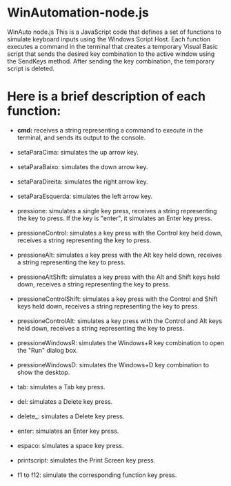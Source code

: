 # WinAutomation-node.js
WinAuto node.js
This is a JavaScript code that defines a set of functions to simulate keyboard inputs using the Windows Script Host. Each function executes a command in the terminal that creates a temporary Visual Basic script that sends the desired key combination to the active window using the SendKeys method. After sending the key combination, the temporary script is deleted.

# Here is a brief description of each function:

<ul>
<li><b>cmd:</b> receives a string representing a command to execute in the terminal, and sends its output to the console.
</li><br><li>setaParaCima: simulates the up arrow key.
</li><br><li>setaParaBaixo: simulates the down arrow key.
</li><br><li>setaParaDireita: simulates the right arrow key.
</li><br><li>setaParaEsquerda: simulates the left arrow key.
</li><br><li>pressione: simulates a single key press, receives a string representing the key to press. If the key is "enter", it simulates an Enter key press.
</li><br><li>pressioneControl: simulates a key press with the Control key held down, receives a string representing the key to press.
</li><br><li>pressioneAlt: simulates a key press with the Alt key held down, receives a string representing the key to press.
</li><br><li>pressioneAltShift: simulates a key press with the Alt and Shift keys held down, receives a string representing the key to press.
</li><br><li>pressioneControlShift: simulates a key press with the Control and Shift keys held down, receives a string representing the key to press.
</li><br><li>pressioneControlAlt: simulates a key press with the Control and Alt keys held down, receives a string representing the key to press.
</li><br><li>pressioneWindowsR: simulates the Windows+R key combination to open the "Run" dialog box.
</li><br><li>pressioneWindowsD: simulates the Windows+D key combination to show the desktop.
</li><br><li>tab: simulates a Tab key press.
</li><br><li>del: simulates a Delete key press.
</li><br><li>delete_: simulates a Delete key press.
</li><br><li>enter: simulates an Enter key press.
</li><br><li>espaco: simulates a space key press.
</li><br><li>printscript: simulates the Print Screen key press.
</li><br><li>f1 to f12: simulate the corresponding function key press.
</li></ul>
